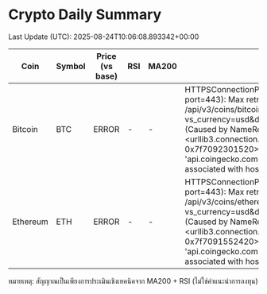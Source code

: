 # Crypto Daily Summary

Last Update (UTC): 2025-08-24T10:06:08.893342+00:00

| Coin | Symbol | Price (vs base) | RSI | MA200 | Signal |
|------|--------|------------------|-----|-------|--------|
| Bitcoin | BTC | ERROR | - | - | HTTPSConnectionPool(host='api.coingecko.com', port=443): Max retries exceeded with url: /api/v3/coins/bitcoin/market_chart?vs_currency=usd&days=250&interval=daily (Caused by NameResolutionError("<urllib3.connection.HTTPSConnection object at 0x7f7092301520>: Failed to resolve 'api.coingecko.com' ([Errno -5] No address associated with hostname)")) |
| Ethereum | ETH | ERROR | - | - | HTTPSConnectionPool(host='api.coingecko.com', port=443): Max retries exceeded with url: /api/v3/coins/ethereum/market_chart?vs_currency=usd&days=250&interval=daily (Caused by NameResolutionError("<urllib3.connection.HTTPSConnection object at 0x7f7091552420>: Failed to resolve 'api.coingecko.com' ([Errno -5] No address associated with hostname)")) |

หมายเหตุ: สัญญาณเป็นเพียงการประเมินเชิงเทคนิคจาก MA200 + RSI (ไม่ใช่คำแนะนำการลงทุน)